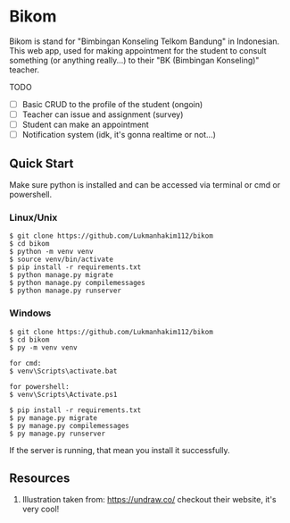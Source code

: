 # Bikom

Bikom is stand for "Bimbingan Konseling Telkom Bandung" in Indonesian. This web app, used for making appointment for the student
to consult something (or anything really...) to their "BK (Bimbingan Konseling)" teacher. 

TODO
- [ ] Basic CRUD to the profile of the student (ongoin)
- [ ] Teacher can issue and assignment (survey)
- [ ] Student can make an appointment
- [ ] Notification system (idk, it's gonna realtime or not...)

## Quick Start

Make sure python is installed and can be accessed via terminal or cmd or powershell.

### Linux/Unix
```console
$ git clone https://github.com/Lukmanhakim112/bikom
$ cd bikom
$ python -m venv venv
$ source venv/bin/activate
$ pip install -r requirements.txt
$ python manage.py migrate
$ python manage.py compilemessages
$ python manage.py runserver
```

### Windows
```console
$ git clone https://github.com/Lukmanhakim112/bikom
$ cd bikom
$ py -m venv venv

for cmd:
$ venv\Scripts\activate.bat

for powershell:
$ venv\Scripts\Activate.ps1

$ pip install -r requirements.txt
$ py manage.py migrate
$ py manage.py compilemessages
$ py manage.py runserver
```
If the server is running, that mean you install it successfully.

## Resources

1. Illustration taken from: https://undraw.co/ checkout their website, it's very cool!
